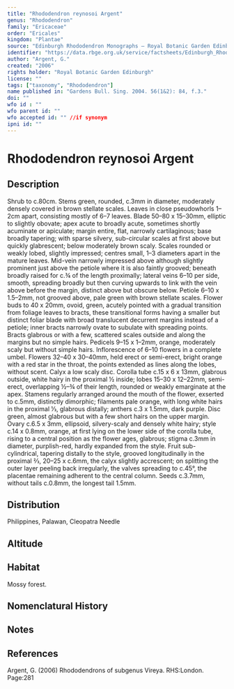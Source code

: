 ```yaml
---
title: "Rhododendron reynosoi Argent"
genus: "Rhododendron"
family: "Ericaceae"
order: "Ericales"
kingdom: "Plantae"
source: "Edinburgh Rhododendron Monographs – Royal Botanic Garden Edinburgh"
identifier: "https://data.rbge.org.uk/service/factsheets/Edinburgh_Rhododendron_Monographs.xhtml"
author: "Argent, G."
created: "2006"
rights holder: "Royal Botanic Garden Edinburgh"
license: ""
tags: ["taxonomy", "Rhododendron"]
name published in: "Gardens Bull. Sing. 2004. 56(1&2): 84, f.3."
doi: ""
wfo id : ""
wfo parent id: ""
wfo accepted id: "" //if synonym                      
ipni id: ""
---
```


                       

# Rhododendron reynosoi Argent

## Description
Shrub to c.80cm. Stems green, rounded, c.3mm in diameter, moderately densely covered in brown stellate scales. Leaves in close pseudowhorls 1–2cm apart, consisting mostly of 6–7 leaves. Blade 50–80 x 15–30mm, elliptic to slightly obovate; apex acute to broadly acute, sometimes shortly acuminate or apiculate; margin entire, flat, narrowly cartilaginous; base broadly tapering; with sparse silvery, sub-circular scales at first above but quickly glabrescent; below moderately brown scaly. Scales rounded or weakly lobed, slightly impressed; centres small, 1–3 diameters apart in the mature leaves. Mid-vein narrowly impressed above although slightly prominent just above the petiole where it is also faintly grooved; beneath broadly raised for c.¾ of the length proximally; lateral veins 6–10 per side, smooth, spreading broadly but then curving upwards to link with the vein above before the margin, distinct above but obscure below. Petiole 6–10 x 1.5–2mm, not grooved above, pale green with brown stellate scales. Flower buds to 40 x 20mm, ovoid, green, acutely pointed with a gradual transition from foliage leaves to bracts, these transitional forms having a smaller but distinct foliar blade with broad translucent decurrent margins instead of a petiole; inner bracts narrowly ovate to subulate with spreading points. Bracts glabrous or with a few, scattered scales outside and along the margins but no simple hairs. Pedicels 9–15 x 1–2mm, orange, moderately scaly but without simple hairs. Inflorescence of 6–10 flowers in a complete umbel. Flowers 32–40 x 30–40mm, held erect or semi-erect, bright orange with a red star in the throat, the points extended as lines along the lobes, without scent. Calyx a low scaly disc. Corolla tube c.15 x 6 x 13mm, glabrous outside, white hairy in the proximal ½ inside; lobes 15–30 x 12–22mm, semi-erect, overlapping ½–¾ of their length, rounded or weakly emarginate at the apex. Stamens regularly arranged around the mouth of the flower, exserted to c.5mm, distinctly di­morphic; filaments pale orange, with long white hairs in the proximal 1⁄3, glabrous distally; anthers c.3 x 1.5mm, dark purple. Disc green, almost glabrous but with a few short hairs on the upper margin. Ovary c.6.5 x 3mm, ellipsoid, silvery-scaly and densely white hairy; style c.14 x 0.8mm, orange, at first lying on the lower side of the corolla tube, rising to a central position as the flower ages, glabrous; stigma c.3mm in diameter, purplish-red, hardly expanded from the style. Fruit sub-cylindrical, tapering distally to the style, grooved longitudinally in the proximal 2⁄3, 20–25 x c.6mm, the calyx slightly accrescent; on splitting the outer layer peeling back irregularly, the valves spreading to c.45°, the placentae remaining adherent to the central column. Seeds c.3.7mm, without tails c.0.8mm, the longest tail 1.5mm.

## Distribution
Philippines, Palawan, Cleopatra Needle

## Altitude


## Habitat
Mossy forest.

## Nomenclatural History

                       
## Notes


## References

Argent, G. (2006) Rhododendrons of subgenus Vireya. RHS:London. Page:281
